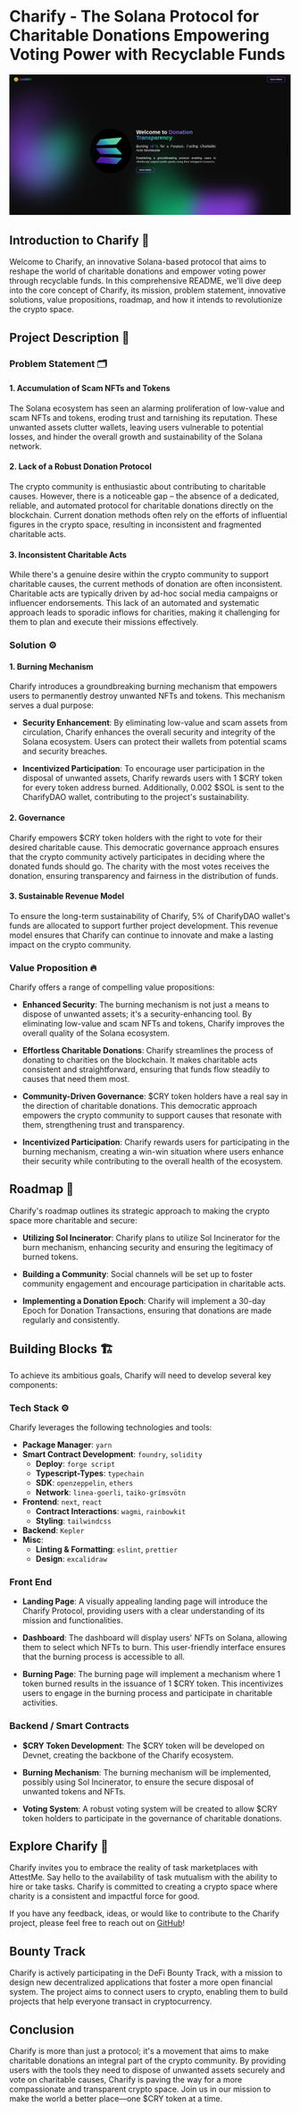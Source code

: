 # Charify - The Solana Protocol for Charitable Donations Empowering Voting Power with Recyclable Funds

![Charify Landing Page](public/landingpage.png)

## Introduction to Charify 💯

Welcome to Charify, an innovative Solana-based protocol that aims to reshape the world of charitable donations and empower voting power through recyclable funds. In this comprehensive README, we'll dive deep into the core concept of Charify, its mission, problem statement, innovative solutions, value propositions, roadmap, and how it intends to revolutionize the crypto space.

## Project Description 🌟

### Problem Statement 🗂️

#### 1. Accumulation of Scam NFTs and Tokens

The Solana ecosystem has seen an alarming proliferation of low-value and scam NFTs and tokens, eroding trust and tarnishing its reputation. These unwanted assets clutter wallets, leaving users vulnerable to potential losses, and hinder the overall growth and sustainability of the Solana network.

#### 2. Lack of a Robust Donation Protocol

The crypto community is enthusiastic about contributing to charitable causes. However, there is a noticeable gap – the absence of a dedicated, reliable, and automated protocol for charitable donations directly on the blockchain. Current donation methods often rely on the efforts of influential figures in the crypto space, resulting in inconsistent and fragmented charitable acts.

#### 3. Inconsistent Charitable Acts

While there's a genuine desire within the crypto community to support charitable causes, the current methods of donation are often inconsistent. Charitable acts are typically driven by ad-hoc social media campaigns or influencer endorsements. This lack of an automated and systematic approach leads to sporadic inflows for charities, making it challenging for them to plan and execute their missions effectively.

### Solution ⚙️

#### 1. Burning Mechanism

Charify introduces a groundbreaking burning mechanism that empowers users to permanently destroy unwanted NFTs and tokens. This mechanism serves a dual purpose:

- **Security Enhancement**: By eliminating low-value and scam assets from circulation, Charify enhances the overall security and integrity of the Solana ecosystem. Users can protect their wallets from potential scams and security breaches.

- **Incentivized Participation**: To encourage user participation in the disposal of unwanted assets, Charify rewards users with 1 $CRY token for every token address burned. Additionally, 0.002 $SOL is sent to the CharifyDAO wallet, contributing to the project's sustainability.

#### 2. Governance

Charify empowers $CRY token holders with the right to vote for their desired charitable cause. This democratic governance approach ensures that the crypto community actively participates in deciding where the donated funds should go. The charity with the most votes receives the donation, ensuring transparency and fairness in the distribution of funds.

#### 3. Sustainable Revenue Model

To ensure the long-term sustainability of Charify, 5% of CharifyDAO wallet's funds are allocated to support further project development. This revenue model ensures that Charify can continue to innovate and make a lasting impact on the crypto community.

### Value Proposition 🔥

Charify offers a range of compelling value propositions:

- **Enhanced Security**: The burning mechanism is not just a means to dispose of unwanted assets; it's a security-enhancing tool. By eliminating low-value and scam NFTs and tokens, Charify improves the overall quality of the Solana ecosystem.

- **Effortless Charitable Donations**: Charify streamlines the process of donating to charities on the blockchain. It makes charitable acts consistent and straightforward, ensuring that funds flow steadily to causes that need them most.

- **Community-Driven Governance**: $CRY token holders have a real say in the direction of charitable donations. This democratic approach empowers the crypto community to support causes that resonate with them, strengthening trust and transparency.

- **Incentivized Participation**: Charify rewards users for participating in the burning mechanism, creating a win-win situation where users enhance their security while contributing to the overall health of the ecosystem.

## Roadmap 🚀

Charify's roadmap outlines its strategic approach to making the crypto space more charitable and secure:

- **Utilizing Sol Incinerator**: Charify plans to utilize Sol Incinerator for the burn mechanism, enhancing security and ensuring the legitimacy of burned tokens.

- **Building a Community**: Social channels will be set up to foster community engagement and encourage participation in charitable acts.

- **Implementing a Donation Epoch**: Charify will implement a 30-day Epoch for Donation Transactions, ensuring that donations are made regularly and consistently.

## Building Blocks 🏗️

To achieve its ambitious goals, Charify will need to develop several key components:

### Tech Stack ⚙️

Charify leverages the following technologies and tools:

- **Package Manager**: `yarn`
- **Smart Contract Development**: `foundry`, `solidity`
  - **Deploy**: `forge script`
  - **Typescript-Types**: `typechain`
  - **SDK**: `openzeppelin`, `ethers`
  - **Network**: `linea-goerli`, `taiko-grímsvötn`
- **Frontend**: `next`, `react`
  - **Contract Interactions**: `wagmi`, `rainbowkit`
  - **Styling**: `tailwindcss`
- **Backend**: `Kepler`
- **Misc**:
  - **Linting & Formatting**: `eslint`, `prettier`
  - **Design**: `excalidraw`

### Front End

- **Landing Page**: A visually appealing landing page will introduce the Charify Protocol, providing users with a clear understanding of its mission and functionalities.

- **Dashboard**: The dashboard will display users' NFTs on Solana, allowing them to select which NFTs to burn. This user-friendly interface ensures that the burning process is accessible to all.

- **Burning Page**: The burning page will implement a mechanism where 1 token burned results in the issuance of 1 $CRY token. This incentivizes users to engage in the burning process and participate in charitable activities.

### Backend / Smart Contracts

- **$CRY Token Development**: The $CRY token will be developed on Devnet, creating the backbone of the Charify ecosystem.

- **Burning Mechanism**: The burning mechanism will be implemented, possibly using Sol Incinerator, to ensure the secure disposal of unwanted tokens and NFTs.

- **Voting System**: A robust voting system will be created to allow $CRY token holders to participate in the governance of charitable donations.

## Explore Charify 💭

Charify invites you to embrace the reality of task marketplaces with AttestMe. Say hello to the availability of task mutualism with the ability to hire or take tasks. Charify is committed to creating a crypto space where charity is a consistent and impactful force for good.

If you have any feedback, ideas, or would like to contribute to the Charify project, please feel free to reach out on [GitHub](https://github.com/B3njam1n3012/attestMe)!

## Bounty Track

Charify is actively participating in the DeFi Bounty Track, with a mission to design new decentralized applications that foster a more open financial system. The project aims to connect users to crypto, enabling them to build projects that help everyone transact in cryptocurrency.

## Conclusion

Charify is more than just a protocol; it's a movement that aims to make charitable donations an integral part of the crypto community. By providing users with the tools they need to dispose of unwanted assets securely and vote on charitable causes, Charify is paving the way for a more compassionate and transparent crypto space. Join us in our mission to make the world a better place—one $CRY token at a time.